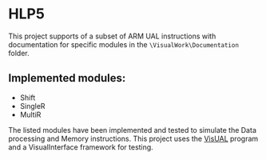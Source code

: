 # HLP5
This project supports of a subset of ARM UAL instructions with documentation for specific modules in the `\VisualWork\Documentation` folder.

## Implemented modules:
- Shift
- SingleR
- MultiR

The listed modules have been implemented and tested to simulate the Data processing and Memory instructions. This project uses the [VisUAL](https://salmanarif.bitbucket.io/visual/index.html) program and a VisualInterface framework for testing. 

